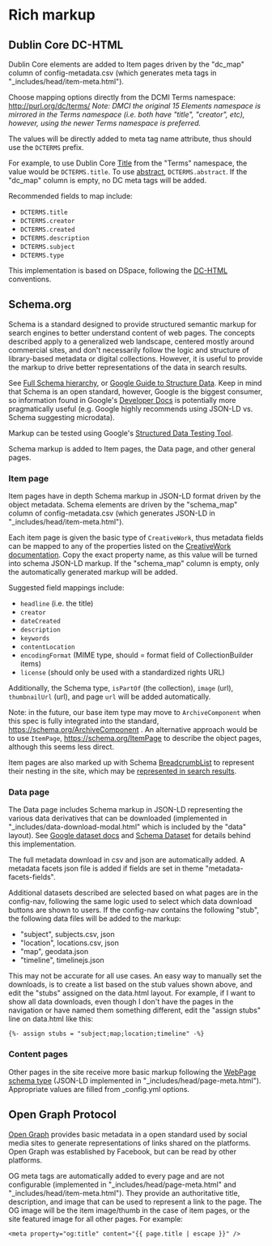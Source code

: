 # Rich markup

## Dublin Core DC-HTML

Dublin Core elements are added to Item pages driven by the "dc_map" column of config-metadata.csv (which generates meta tags in "_includes/head/item-meta.html").

Choose mapping options directly from the DCMI Terms namespace: http://purl.org/dc/terms/
*Note: DMCI the original 15 Elements namespace is mirrored in the Terms namespace (i.e. both have "title", "creator", etc), however, using the newer Terms namespace is preferred.*

The values will be directly added to meta tag name attribute, thus should use the `DCTERMS` prefix.

For example, to use Dublin Core [Title](https://www.dublincore.org/specifications/dublin-core/dcmi-terms/#http://purl.org/dc/terms/title) from the "Terms" namespace, the value would be `DCTERMS.title`.
To use [abstract](https://www.dublincore.org/specifications/dublin-core/dcmi-terms/#http://purl.org/dc/terms/abstract), `DCTERMS.abstract`.
If the "dc_map" column is empty, no DC meta tags will be added.

Recommended fields to map include:

- `DCTERMS.title`
- `DCTERMS.creator`
- `DCTERMS.created`
- `DCTERMS.description`
- `DCTERMS.subject`
- `DCTERMS.type`

This implementation is based on DSpace, following the [DC-HTML](https://www.dublincore.org/specifications/dublin-core/dc-html/2008-08-04/) conventions.

## Schema.org 

Schema is a standard designed to provide structured semantic markup for search engines to better understand content of web pages. 
The concepts described apply to a generalized web landscape, centered mostly around commercial sites, and don't necessarily follow the logic and structure of library-based metadata or digital collections.
However, it is useful to provide the markup to drive better representations of the data in search results.

See [Full Schema hierarchy](https://schema.org/docs/full.html), or [Google Guide to Structure Data](https://developers.google.com/search/docs/guides/intro-structured-data).
Keep in mind that Schema is an open standard, however, Google is the biggest consumer, so information found in Google's [Developer Docs](https://developers.google.com/) is potentially more pragmatically useful (e.g. Google highly recommends using JSON-LD vs. Schema suggesting microdata).

Markup can be tested using Google's [Structured Data Testing Tool](https://search.google.com/structured-data/testing-tool).

Schema markup is added to Item pages, the Data page, and other general pages.

### Item page

Item pages have in depth Schema markup in JSON-LD format driven by the object metadata. 
Schema elements are driven by the "schema_map" column of config-metadata.csv (which generates JSON-LD in "_includes/head/item-meta.html").

Each item page is given the basic type of `CreativeWork`, thus metadata fields can be mapped to any of the properties listed on the [CreativeWork documentation](https://schema.org/CreativeWork). 
Copy the exact property name, as this value will be turned into schema JSON-LD markup.
If the "schema_map" column is empty, only the automatically generated markup will be added.

Suggested field mappings include:

- `headline` (i.e. the title)
- `creator`
- `dateCreated`
- `description`
- `keywords`
- `contentLocation`
- `encodingFormat` (MIME type, should = format field of CollectionBuilder items)
- `license` (should only be used with a standardized rights URL)

Additionally, the Schema type, `isPartOf` (the collection), `image` (url), `thumbnailUrl` (url), and page `url` will be added automatically. 

Note: in the future, our base item type may move to `ArchiveComponent` when this spec is fully integrated into the standard, https://schema.org/ArchiveComponent .
An alternative approach would be to use `ItemPage`, https://schema.org/ItemPage to describe the object pages, although this seems less direct.

Item pages are also marked up with Schema [BreadcrumbList](https://schema.org/BreadcrumbList) to represent their nesting in the site, which may be [represented in search results](https://developers.google.com/search/docs/data-types/breadcrumb). 

### Data page

The Data page includes Schema markup in JSON-LD representing the various data derivatives that can be downloaded (implemented in "_includes/data-download-modal.html" which is included by the "data" layout). 
See [Google dataset docs](https://developers.google.com/search/docs/data-types/dataset) and [Schema Dataset](https://schema.org/Dataset) for details behind this implementation.

The full metadata download in csv and json are automatically added.
A metadata facets json file is added if fields are set in theme "metadata-facets-fields".

Additional datasets described are selected based on what pages are in the config-nav, following the same logic used to select which data download buttons are shown to users.
If the config-nav contains the following "stub", the following data files will be added to the markup:

- "subject", subjects.csv, json
- "location", locations.csv, json
- "map", geodata.json
- "timeline", timelinejs.json

This may not be accurate for all use cases. 
An easy way to manually set the downloads, is to create a list based on the stub values shown above, and edit the "stubs" assigned on the data.html layout. 
For example, if I want to show all data downloads, even though I don't have the pages in the navigation or have named them something different, edit the "assign stubs" line on data.html like this:

`{%- assign stubs = "subject;map;location;timeline" -%}`

### Content pages

Other pages in the site receive more basic markup following the [WebPage schema type](https://schema.org/WebPage) (JSON-LD implemented in "_includes/head/page-meta.html").
Appropriate values are filled from _config.yml options.

## Open Graph Protocol

[Open Graph](https://opengraphprotocol.org/) provides basic metadata in a open standard used by social media sites to generate representations of links shared on the platforms.
Open Graph was established by Facebook, but can be read by other platforms.

OG meta tags are automatically added to every page and are not configurable (implemented in "_includes/head/page-meta.html" and "_includes/head/item-meta.html").
They provide an authoritative title, description, and image that can be used to represent a link to the page.
The OG image will be the item image/thumb in the case of item pages, or the site featured image for all other pages.
For example:

`<meta property="og:title" content="{{ page.title | escape }}" />`
